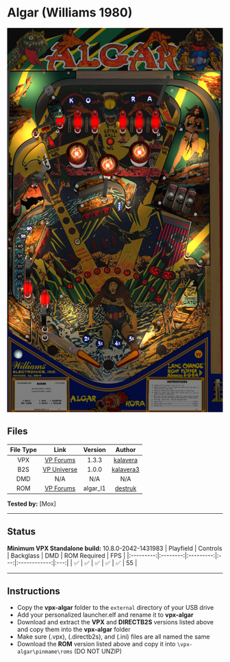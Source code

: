# Algar (Williams 1980)

![Table Preview](https://github.com/lilalien/vpx-images/blob/main/vpx-algar.png)

## Files
| File Type | Link | Version | Author |
|:---------:|:----:|:-------:|:------:|
| VPX | [VP Forums](https://www.vpforums.org/index.php?app=downloads&showfile=13520) | 1.3.3 | [kalavera](https://www.vpforums.org/index.php?showuser=6139) |
| B2S | [VP Universe](https://vpuniverse.com/files/file/5121-algar-williams-1980/) | 1.0.0 | [kalavera3](https://vpuniverse.com/profile/14233-kalavera3/) |
| DMD | N/A | N/A | N/A |
| ROM | [VP Forums](https://www.vpforums.org/index.php?app=downloads&showfile=789) | algar_l1 | [destruk](https://www.vpforums.org/index.php?showuser=5) |

**Tested by:** [Mox]

---

## Status 
**Minimum VPX Standalone build:** 10.8.0-2042-1431983
| Playfield | Controls | Backglass | DMD | ROM Required | FPS |
|:---------:|:--------:|:---------:|:---:|:------------:|:---:|
| :white_check_mark: | :white_check_mark: | :white_check_mark: | :white_check_mark: | :white_check_mark: | 55 |

---

## Instructions
- Copy the **vpx-algar** folder to the `external` directory of your USB drive
- Add your personalized launcher.elf and rename it to **vpx-algar**
- Download and extract the **VPX** and **DIRECTB2S** versions listed above and copy them into the **vpx-algar** folder
- Make sure (.vpx), (.directb2s), and (.ini) files are all named the same
- Download the **ROM** version listed above and copy it into `\vpx-algar\pinmame\roms` (DO NOT UNZIP)
